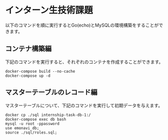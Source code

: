 # インターン生技術課題

以下のコマンドを順に実行するとGo(echo)とMySQLの環境構築をすることができます。

## コンテナ構築編

下記のコマンドを実行すると、それぞれのコンテナを作成することができます。

```
docker-compose build --no-cache
docker-compose up -d
```

## マスターテーブルのレコード編

マスターテーブルについて、下記のコマンドを実行して初期データを与えます。

```
docker cp ./sql internship-task-db-1:/
docker-compose exec db bash
mysql -u root -ppassword
use emonavi_db;
source ./sql/roles.sql;
```